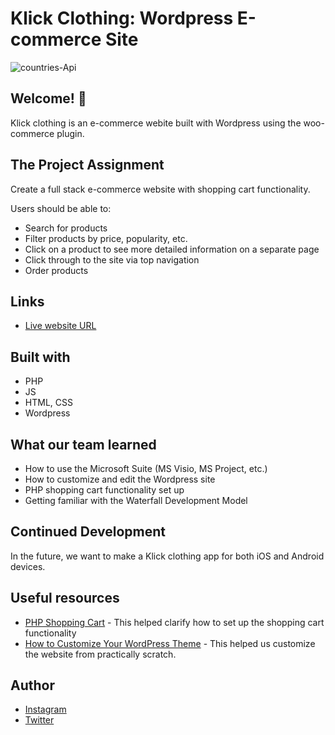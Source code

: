 # Klick Clothing: Wordpress E-commerce Site  

<img src="https://i.ibb.co/nb2463s/home-klick.png" alt="countries-Api" border="0">

## Welcome! 👋

Klick clothing is an e-commerce webite built with Wordpress using the woo-commerce plugin.

## The Project Assignment

Create a full stack e-commerce website with shopping cart functionality.

 Users should be able to:

- Search for products
- Filter products by price, popularity, etc.
- Click on a product to see more detailed information on a separate page
- Click through to the site via top navigation
- Order products

## Links

- [Live website URL](https://klickclothing.com/)

## Built with

- PHP
- JS
- HTML, CSS
- Wordpress

## What our team learned

- How to use the Microsoft Suite (MS Visio, MS Project, etc.)
- How to customize and edit the Wordpress site
- PHP shopping cart functionality set up
- Getting familiar with the Waterfall Development Model

## Continued Development

In the future, we want to make a Klick clothing app for both iOS and Android devices.

## Useful resources

- [PHP Shopping Cart](https://www.youtube.com/watch?v=jeA5cMMrR5Q) - This helped clarify how to set up the shopping cart functionality
- [How to Customize Your WordPress Theme](https://www.youtube.com/watch?v=Ug74WmYV5Ws) - This helped us customize the website from practically scratch.

## Author

- [Instagram](https://www.instagram.com/klickclothing/?hl=en)
- [Twitter](https://twitter.com/KlickClothing)

